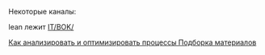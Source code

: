 Некоторые каналы:  

lean лежит [IT/BOK/](https://github.com/bpmbpm/doc/blob/main/IT/BOK/README.md#lean)

[Как анализировать и оптимизировать процессы Подборка материалов](https://docs.google.com/spreadsheets/d/1UABT2FwFTuTYARBdeWTbFyj8H7yiX8Y3NG1gvE_aiX0/edit?gid=0#gid=0)
